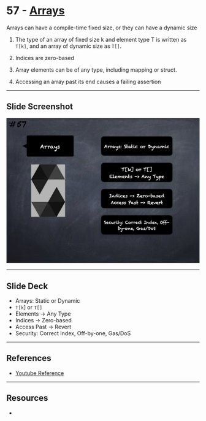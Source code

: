 # 57 - [Arrays](Arrays.md)
Arrays can have a compile-time fixed size, or they can have a dynamic size

1.  The type of an array of fixed size k and element type T is written as `T[k]`, and an array of dynamic size as `T[]`.
   
2.  Indices are zero-based
    
3.  Array elements can be of any type, including mapping or struct. 
    
4.  Accessing an array past its end causes a failing assertion
___
## Slide Screenshot
![057.png](../images/solidity101/057.png)
___
## Slide Deck
- Arrays: Static or Dynamic
- `T[k`] or `T[]`
- Elements -> Any Type
- Indices -> Zero-based
- Access Past -> Revert
- Security: Correct Index, Off-by-one, Gas/DoS
___
## References
- [Youtube Reference](https://youtu.be/6VIJpze1jbU?t=1942)

___
## Resources
- 
